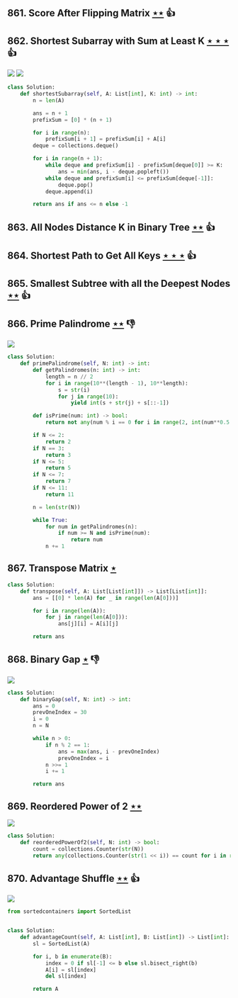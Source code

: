 ## 861. Score After Flipping Matrix [$\star\star$](https://leetcode.com/problems/score-after-flipping-matrix) :thumbsup:

## 862. Shortest Subarray with Sum at Least K [$\star\star\star$](https://leetcode.com/problems/shortest-subarray-with-sum-at-least-k) :thumbsup:

![](https://img.shields.io/badge/-Binary%20Search-1B813E.svg?style=flat-square) ![](https://img.shields.io/badge/-Monotonic%20Queue-F7D94C.svg?style=flat-square)

```python
class Solution:
    def shortestSubarray(self, A: List[int], K: int) -> int:
        n = len(A)

        ans = n + 1
        prefixSum = [0] * (n + 1)

        for i in range(n):
            prefixSum[i + 1] = prefixSum[i] + A[i]
        deque = collections.deque()

        for i in range(n + 1):
            while deque and prefixSum[i] - prefixSum[deque[0]] >= K:
                ans = min(ans, i - deque.popleft())
            while deque and prefixSum[i] <= prefixSum[deque[-1]]:
                deque.pop()
            deque.append(i)

        return ans if ans <= n else -1
```

## 863. All Nodes Distance K in Binary Tree [$\star\star$](https://leetcode.com/problems/all-nodes-distance-k-in-binary-tree) :thumbsup:

## 864. Shortest Path to Get All Keys [$\star\star\star$](https://leetcode.com/problems/shortest-path-to-get-all-keys) :thumbsup:

## 865. Smallest Subtree with all the Deepest Nodes [$\star\star$](https://leetcode.com/problems/smallest-subtree-with-all-the-deepest-nodes) :thumbsup:

## 866. Prime Palindrome [$\star\star$](https://leetcode.com/problems/prime-palindrome) :thumbsdown:

![](https://img.shields.io/badge/-Math-434343.svg?style=flat-square)

```python
class Solution:
    def primePalindrome(self, N: int) -> int:
        def getPalindromes(n: int) -> int:
            length = n // 2
            for i in range(10**(length - 1), 10**length):
                s = str(i)
                for j in range(10):
                    yield int(s + str(j) + s[::-1])

        def isPrime(num: int) -> bool:
            return not any(num % i == 0 for i in range(2, int(num**0.5 + 1)))

        if N <= 2:
            return 2
        if N == 3:
            return 3
        if N <= 5:
            return 5
        if N <= 7:
            return 7
        if N <= 11:
            return 11

        n = len(str(N))

        while True:
            for num in getPalindromes(n):
                if num >= N and isPrime(num):
                    return num
            n += 1
```

## 867. Transpose Matrix [$\star$](https://leetcode.com/problems/transpose-matrix)

```python
class Solution:
    def transpose(self, A: List[List[int]]) -> List[List[int]]:
        ans = [[0] * len(A) for _ in range(len(A[0]))]

        for i in range(len(A)):
            for j in range(len(A[0])):
                ans[j][i] = A[i][j]

        return ans
```

## 868. Binary Gap [$\star$](https://leetcode.com/problems/binary-gap) :thumbsdown:

![](https://img.shields.io/badge/-Math-434343.svg?style=flat-square)

```python
class Solution:
    def binaryGap(self, N: int) -> int:
        ans = 0
        prevOneIndex = 30
        i = 0
        n = N

        while n > 0:
            if n % 2 == 1:
                ans = max(ans, i - prevOneIndex)
                prevOneIndex = i
            n >>= 1
            i += 1

        return ans
```

## 869. Reordered Power of 2 [$\star\star$](https://leetcode.com/problems/reordered-power-of-2)

![](https://img.shields.io/badge/-Math-434343.svg?style=flat-square)

```python
class Solution:
    def reorderedPowerOf2(self, N: int) -> bool:
        count = collections.Counter(str(N))
        return any(collections.Counter(str(1 << i)) == count for i in range(30))
```

## 870. Advantage Shuffle [$\star\star$](https://leetcode.com/problems/advantage-shuffle) :thumbsup:

![](https://img.shields.io/badge/-Greedy-0B346E.svg?style=flat-square)

```python
from sortedcontainers import SortedList


class Solution:
    def advantageCount(self, A: List[int], B: List[int]) -> List[int]:
        sl = SortedList(A)

        for i, b in enumerate(B):
            index = 0 if sl[-1] <= b else sl.bisect_right(b)
            A[i] = sl[index]
            del sl[index]

        return A
```
